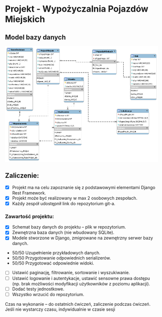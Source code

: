 # Projekt - Wypożyczalnia Pojazdów Miejskich

## Model bazy danych
![Model bazy danych](https://github.com/krzyszu1996/PSI-20-21/blob/main/wyporzyczalnia-pojazdow-miejskich.png)


## Zaliczenie:

* [x] Projekt ma na celu zapoznanie się z podstawowymi elementami Django Rest Framework.
* [x] Projekt może być realizowany w max 2 osobowych zespołach.
* [x] Każdy zespół udostępnił link do repozytorium git-a. 

### Zawartość projektu: 

* [x] Schemat bazy danych do projektu – plik w repozytorium.
* [x] Zewnętrzna baza danych (nie wbudowany SQLite).
* [x] Modele stworzone w Django, zmigrowane na zewnętrzny serwer bazy danych.
* 50/50 Uzupełnienie przykładowych danych.
* 50/50 Przygotowanie odpowiednich serializerów.
* 50/50 Przygotować odpowiednie widoki.
* [ ] Ustawić paginację, filtrowanie, sortowanie i wyszukiwanie.
* [ ] Ustawić logowanie i autentykacje, ustawić sensowne prawa dostępu (np. brak możliwości modyfikacji użytkowników z poziomu aplikacji).
* [ ] Dodać testy jednostkowe.
* [ ] Wszystko wrzucić do repozytorium.

Czas na wykonanie – do ostatnich ćwiczeń, zaliczenie podczas ćwiczeń. Jeśli nie wystarczy czasu, indywidualnie w czasie sesji 
